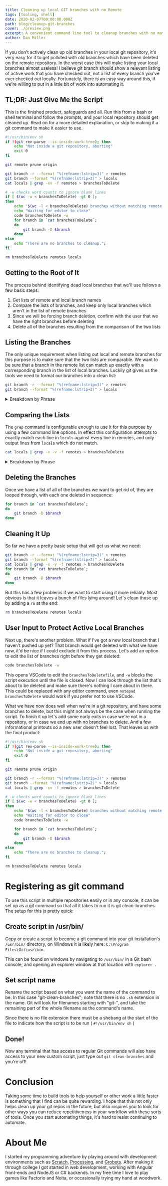 ```yaml
---
title: Cleaning up local GIT branches with no Remote
tags: [tooling, shell]
date: 2020-02-07T00:00:00.000Z
path: blog/cleanup-git-branches
cover: ./preview.png
excerpt: A convenient command line tool to cleanup branches with no matching remote
author: Dan Miller
---
```


If you don't actively clean up old branches in your local git repository, it's very easy for it to get polluted with old branches which have been deleted on the remote repository. In the worst case this will make listing your local branches almost useless! I believe git branch should show a relevant listing of active work that you have checked out, not a list of every branch you've ever checked out locally. Fortunately, there is an easy way around this, if we're willing to put in a little bit of work into automating it.

## TL;DR: Just Give Me the Script

This is the finished product, safeguards and all. Run this from a bash or shell terminal and follow the prompts, and your local repository should get cleaned up. Read on for a more detailed explanation, or skip to making it a git command to make it easier to use.

```sh
#!/usr/bin/env sh
if !(git rev-parse --is-inside-work-tree); then
    echo "Not inside a git repository, aborting"
    exit 0
fi

git remote prune origin

git branch -r --format "%(refname:lstrip=3)" > remotes
git branch --format "%(refname:lstrip=2)" > locals
cat locals | grep -xv -f remotes > branchesToDelete

# -w checks word counts to ignore blank lines
if [ $(wc -w < branchesToDelete) -gt 0 ];
then
    echo "$(wc -l < branchesToDelete) branches without matching remote found, outputting to editor"
    echo "Waiting for editor to close"
    code branchesToDelete -w
    for branch in `cat branchesToDelete`;
    do
        git branch -D $branch
    done
else
    echo "There are no branches to cleanup.";
fi

rm branchesToDelete remotes locals
```

## Getting to the Root of It

The process behind identifying dead local branches that we'll use follows a few basic steps:

1. Get lists of remote and local branch names
2. Compare the lists of branches, and keep only local branches which aren't in the list of remote branches
3. Since we will be forcing branch deletion, confirm with the user that we have the right branches before deleting
4. Delete all of the branches resulting from the comparison of the two lists

## Listing the Branches

The only unique requirement when listing out local and remote branches for this purpose is to make sure that the two lists are comparable. We want to be sure that a branch in the remote list can match up exactly with a corresponding branch in the list of local branches. Luckily git gives us the tools we need to format our branches into a clean list:

```sh
git branch -r --format "%(refname:lstrip=3)" > remotes
git branch --format "%(refname:lstrip=2)" > locals
```

<details>
  <summary>Breakdown by Phrase</summary>

* `git branch`
    * Lists out all local branches by default, adding the -r parameter lists only remote branches
* `--format`
    * Gives options to output only specific pieces of information about each branch
* `refname`
    * This part of the format string specifies that we only want the refname field from this branch. This is a complete unique identifier for each branch
    * For local branches, this would look like refs/heads/master
    * For remote branches, this would look like refs/remotes/origin/master
* `:lstrip=n`
    * This is a modifier on the `refname` field. It is used to specify that the first `n` path sections should be removed from the branch name before it is output. For example, by stripping the first 3 sections off of a remote branch name `refs/remotes/origin/feature/dropdown` , it leaves just `feature/dropdown`. More info on git's formatting syntax is [available here](https://git-scm.com/docs/git-for-each-ref#_field_names)
* `> [filename]`
    * Output everything into a file for use later on

</details>

## Comparing the Lists

The `grep` command is configurable enough to use it for this purpose by using a few command line options. In effect this configuration attempts to exactly match each line in `locals` against every line in remotes, and only output lines from `locals` which do not match.

```sh
cat locals | grep -x -v -f remotes > branchesToDelete
```

<details>
  <summary>Breakdown by Phrase</summary>

* `cat locals |`
    * Takes the `locals` file and pipes it into the next command. `grep` accepts this piped input
* `grep`
    * The grep command
* `-x`
    * Forces grep to only match full lines, instead of the default of partial matches inside of a line
* `-v`
    * Inverts the output: typically grep would only output the input lines which match, now it will only output lines which do not match
* `-f remotes* `
    * Tells grep to attempt to match each input against every line in the `remotes` file

</details>

## Deleting the Branches

Once we have a list of all of the branches we want to get rid of, they are looped through, with each one deleted in sequence:

```sh
for branch in `cat branchesToDelete`;
do
    git branch -D $branch
done
```

## Cleaning It Up

So far we have a pretty basic setup that will get us what we need:

```sh
git branch -r --format "%(refname:lstrip=3)" > remotes
git branch --format "%(refname:lstrip=2)" > locals
cat locals | grep -x -v -f remotes > branchesToDelete
for branch in `cat branchesToDelete`;
do
    git branch -D $branch
done
```

But this has a few problems if we want to start using it more reliably. Most obvious is that it leaves a bunch of files lying around! Let's clean those up by adding a `rm` at the end:

```sh
rm branchesToDelete remotes locals
```

## User Input to Protect Active Local Branches

Next up, there's another problem. What if I've got a new local branch that I haven't pushed up yet? That branch would get deleted with what we have now, it'd be nice if I could exclude it from this process. Let's add an option to edit the list of branches right before they get deleted:

```sh
code branchesToDelete -w
```

This opens VSCode to edit the `branchesToDeletefile`, and `-w` blocks the script execution until the file is closed. Now I can look through the list that's about to be deleted and make sure there's nothing I care about in there. This could be replaced with any editor command, even `notepad branchesToDelete` would work if you prefer not to use VSCode.

What we have now does well when we're in a git repository, and have some branches to delete, but this might not always be the case when running the script. To finish it up let's add some early exits in case we're not in a repository, or in case we end up with no branches to delete. And a few informational printouts so a new user doesn't feel lost. That leaves us with the final product:

```sh
#!/usr/bin/env sh
if !(git rev-parse --is-inside-work-tree); then
    echo "Not inside a git repository, aborting"
    exit 0
fi

git remote prune origin

git branch -r --format "%(refname:lstrip=3)" > remotes
git branch --format "%(refname:lstrip=2)" > locals
cat locals | grep -xv -f remotes > branchesToDelete

# -w checks word counts to ignore blank lines 
if [ $(wc -w < branchesToDelete) -gt 0 ];
then
    echo "$(wc -l < branchesToDelete) branches without matching remote found, outputting to editor"
    echo "Waiting for editor to close"
    code branchesToDelete -w

    for branch in `cat branchesToDelete`;
    do
        git branch -D $branch
    done
else
    echo "There are no branches to cleanup.";
fi

rm branchesToDelete remotes locals
```

# Registering as git command

To use this script in multiple repositories easily or in any console, it can be set up as a git command so that all it takes to run it is git clean-branches. The setup for this is pretty quick:

## Create script in /usr/bin/

Copy or create a script to become a git command into your git installation's `/usr/bin/` directory, on Windows it is likely here: `C:\Program Files\Git\usr\bin`.

This can be found on windows by navigating to `/usr/bin/` in a Git bash console, and opening an explorer window at that location with `explorer .`

## Set script name

Rename the script based on what you want the name of the command to be. In this case "git-clean-branches"; note that there is no `.sh` extension in the name. Git will look for filenames starting with "git-", and take the remaining part of the whole filename as the command's name.

Since there is no file extension there must be a shebang at the start of the file to indicate how the script is to be run ( `#!/usr/bin/env sh` )

## Done!

Now any terminal that has access to regular Git commands will also have access to your new custom script, just type out `git clean-branches` and you're off!

# Conclusion

Taking some time to build tools to help yourself or other work a little faster is something that I find can be quite rewarding. I hope that this not only helps clean up your git repos in the future, but also inspires you to look for other ways you can reduce repetitiveness in your workflow with these sorts of tools. Once you start automating things, it's hard to resist continuing to automate.

# About Me

I started my programming adventure by playing around with development environments such as [Scratch](https://web.archive.org/web/20201128043833/https://scratch.mit.edu/), [Processing](https://web.archive.org/web/20201128043833/https://processing.org/), and [Grobots](https://web.archive.org/web/20201128043833/http://grobots.sourceforge.net/). After making it through college I got started in web development, working with Angular front-ends and NodeJS or C# backends. In my free time I love to play games like Factorio and Noita, or occasionally trying my hand at woodwork.